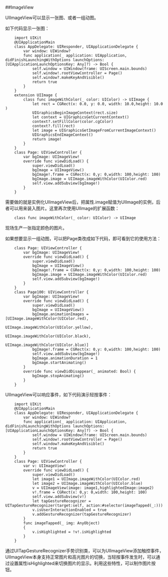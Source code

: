
##ImageView

UIImageView可以显示一张图、或者一组动图。

如下代码显示一张图：

        import UIKit
        @UIApplicationMain
        class AppDelegate: UIResponder, UIApplicationDelegate {
            var window: UIWindow?
            func application(_ application: UIApplication, didFinishLaunchingWithOptions launchOptions: [UIApplicationLaunchOptionsKey: Any]?) -> Bool {
                self.window = UIWindow(frame: UIScreen.main.bounds)
                self.window!.rootViewController = Page()
                self.window?.makeKeyAndVisible()
                return true
            }
        }
        extension UIImage {
            class func imageWithColor(_ color: UIColor) -> UIImage {
                let rect = CGRect(x: 0.0, y: 0.0, width: 10.0,height: 10.0 )
                UIGraphicsBeginImageContext(rect.size)
                let context = UIGraphicsGetCurrentContext()
                context?.setFillColor(color.cgColor)
                context?.fill(rect)
                let image = UIGraphicsGetImageFromCurrentImageContext()
                UIGraphicsEndImageContext()               
                return image!
            }
        }
        class Page: UIViewController {
            var bgImage: UIImageView!
            override func viewDidLoad() {
                super.viewDidLoad()
                bgImage = UIImageView()
                bgImage!.frame = CGRect(x: 0,y: 0,width: 100,height: 100)
                bgImage.image = UIImage.imageWithColor(UIColor.red)
                self.view.addSubview(bgImage!)
            }
        }

需要做的就是实例化UIImageView后，把属性.image赋值为UIImage的实例，后者可以用来装入图片。这里再次使用UIImage的扩展函数：

        class func imageWithColor(_ color: UIColor) -> UIImage 

现场生产一张指定颜色的图片。

如果想要显示一组动图，可以把Page类改成如下代码，即可看到它的使用方法：

        class Page: UIViewController {
            var bgImage: UIImageView!
            override func viewDidLoad() {
                super.viewDidLoad()
                bgImage = UIImageView()
                bgImage!.frame = CGRect(x: 0,y: 0,width: 100,height: 100)
                bgImage.image = UIImage.imageWithColor(UIColor.red)
                self.view.addSubview(bgImage!)
            }
        }
        class Page100: UIViewController {
            var bgImage: UIImageView!
            override func viewDidLoad() {
                super.viewDidLoad()
                bgImage = UIImageView()
                bgImage.animationImages = [UIImage.imageWithColor(UIColor.red),
                                           UIImage.imageWithColor(UIColor.yellow),
                                           UIImage.imageWithColor(UIColor.black),
                                           UIImage.imageWithColor(UIColor.blue)]
                bgImage!.frame = CGRect(x: 0,y: 0,width: 100,height: 100)
                self.view.addSubview(bgImage!)
                bgImage.animationDuration = 1
                bgImage.startAnimating()
            }
            override func viewDidDisappear(_ animated: Bool) {
                bgImage.stopAnimating()
            }
        }

UIImageView可以响应事件，如下代码演示轻按事件：

        import UIKit
        @UIApplicationMain
        class AppDelegate: UIResponder, UIApplicationDelegate {
            var window: UIWindow?
            func application(_ application: UIApplication, didFinishLaunchingWithOptions launchOptions: [UIApplicationLaunchOptionsKey: Any]?) -> Bool {
                self.window = UIWindow(frame: UIScreen.main.bounds)
                self.window!.rootViewController = Page()
                self.window?.makeKeyAndVisible()
                return true
            }
        }
        class Page: UIViewController {
            var v: UIImageView!
            override func viewDidLoad() {
                super.viewDidLoad()
                let image1 = UIImage.imageWithColor(UIColor.red)
                let image2 = UIImage.imageWithColor(UIColor.blue)
                v = UIImageView(image: image1,highlightedImage:image2)
                v!.frame = CGRect(x: 0,y: 0,width: 100,height: 100)
                self.view.addSubview(v!)
                let tapGestureRecognizer = UITapGestureRecognizer(target:self, action:#selector(imageTapped(_:)))
                v.isUserInteractionEnabled = true
                v.addGestureRecognizer(tapGestureRecognizer)
            }
            func imageTapped(_ img: AnyObject)
            {
                v.isHighlighted = !v!.isHighlighted
            }
        }
通过UITapGestureRecognizer手势识别类，可以为UIImageView添加触控事件，UIImageView本身支持正常图片和高光图片的切换，当轻按事件发生时，可以通过设置属性isHighlighted来切换图片的显示。利用这些特性，可以制作图片按钮。




